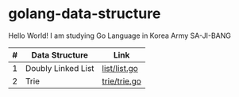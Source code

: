 # golang-data-structure

Hello World! I am studying Go Language in Korea Army SA-JI-BANG

|#|Data Structure|Link|
|-|-|-|
|1|Doubly Linked List|[list/list.go](https://github.com/kitae0522/golang-data-structure/blob/main/list/list.go)|
|2|Trie|[trie/trie.go](https://github.com/kitae0522/golang-data-structure/blob/main/trie/trie.go)|
